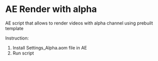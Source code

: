 # AE Render with alpha
AE script that allows to render videos with alpha channel using prebuilt template

Instruction:
1) Install Settings_Alpha.aom file in AE
2) Run script
